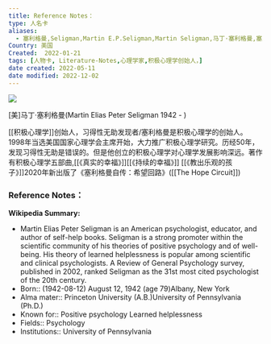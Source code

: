 ```yaml
---
title: Reference Notes：
type: 人名卡
aliases:
  - 塞利格曼,Seligman,Martin E.P.Seligman,Martin Seligman,马丁·塞利格曼,塞里格曼
Country: 美国
Created:  2022-01-21
tags: [人物卡, Literature-Notes,心理学家,积极心理学创始人，]
date created: 2022-05-11
date modified: 2022-12-02
---
```


![](https://xxpic.oss-cn-qingdao.aliyuncs.com/pic/20221202082842.png)

[美]马丁·塞利格曼(Martin Elias Peter Seligman 1942 - )

 [[积极心理学]]创始人，习得性无助发现者/塞利格曼是积极心理学的创始人。1998年当选美国国家心理学会主席开始，大力推广积极心理学研究。历经50年，发现习得性无助是错误的。但是他创立的积极心理学对心理学发展影响深远。著作有积极心理学五部曲,[[《真实的幸福》]][[《持续的幸福》]] [[《教出乐观的孩子》]]2020年新出版了《塞利格曼自传：希望回路》([[The Hope Circuit]])


### Reference Notes：

**Wikipedia Summary:**  
- Martin Elias Peter Seligman is an American psychologist, educator, and author of self-help books. Seligman is a strong promoter within the scientific community of his theories of positive psychology and of well-being. His theory of learned helplessness is popular among scientific and clinical psychologists. A Review of General Psychology survey, published in 2002, ranked Seligman as the 31st most cited psychologist of the 20th century.  
- Born::  (1942-08-12) August 12, 1942 (age 79)Albany, New York  
- Alma mater::  Princeton University (A.B.)University of Pennsylvania (Ph.D.)  
- Known for::  Positive psychology Learned helplessness  
- Fields::  Psychology  
- Institutions::  University of Pennsylvania
